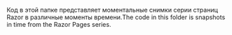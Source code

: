 <span data-ttu-id="82a08-101">Код в этой папке представляет моментальные снимки серии страниц Razor в различные моменты времени.</span><span class="sxs-lookup"><span data-stu-id="82a08-101">The code in this folder is snapshots in time from the Razor Pages series.</span></span>
